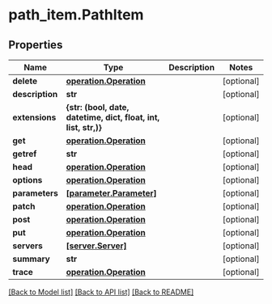 # path_item.PathItem

## Properties
Name | Type | Description | Notes
------------ | ------------- | ------------- | -------------
**delete** | [**operation.Operation**](Operation.md) |  | [optional] 
**description** | **str** |  | [optional] 
**extensions** | **{str: (bool, date, datetime, dict, float, int, list, str,)}** |  | [optional] 
**get** | [**operation.Operation**](Operation.md) |  | [optional] 
**getref** | **str** |  | [optional] 
**head** | [**operation.Operation**](Operation.md) |  | [optional] 
**options** | [**operation.Operation**](Operation.md) |  | [optional] 
**parameters** | [**[parameter.Parameter]**](Parameter.md) |  | [optional] 
**patch** | [**operation.Operation**](Operation.md) |  | [optional] 
**post** | [**operation.Operation**](Operation.md) |  | [optional] 
**put** | [**operation.Operation**](Operation.md) |  | [optional] 
**servers** | [**[server.Server]**](Server.md) |  | [optional] 
**summary** | **str** |  | [optional] 
**trace** | [**operation.Operation**](Operation.md) |  | [optional] 

[[Back to Model list]](../README.md#documentation-for-models) [[Back to API list]](../README.md#documentation-for-api-endpoints) [[Back to README]](../README.md)


